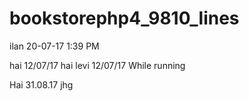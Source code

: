 # bookstorephp4_9810_lines

ilan 20-07-17 1:39 PM

hai 12/07/17
hai levi 12/07/17
While running

Hai 31.08.17
jhg
